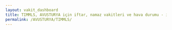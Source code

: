 ```yaml
---
layout: vakit_dashboard
title: TIMMLS, AVUSTURYA için iftar, namaz vakitleri ve hava durumu - ilçe/eyalet seç
permalink: /AVUSTURYA/TIMMLS/
---
```


<script type="text/javascript">
  var GLOBAL_COUNTRY = 'AVUSTURYA';
  var GLOBAL_CITY = 'TIMMLS';
  var GLOBAL_STATE = '';
  var lat = 72;
  var lon = 21;
</script>
